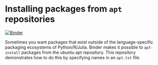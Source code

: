 # Installing packages from `apt` repositories

[![Binder](https://mybinder.org/badge_logo.svg)](https://mybinder.org/v2/gh/marskar/biof518/master?urlpath=lab/tree/index.ipynb)

Sometimes you want packages that exist outside of the language-specific packaging
ecosystems of Python/R/Julia. Binder makes it possible to `apt-install` packages
from the ubuntu apt repository. This repository demonstrates how to do this by specifying
names in an `apt.txt` file.
